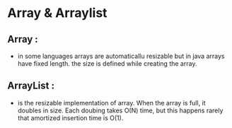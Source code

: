# __Array & Arraylist__

## __Array :__

* in some languages arrays are automaticallu resizable but in java arrays have fixed length. the size is defined while creating the array.

## __ArrayList :__

* is the resizable implementation of array. When the array is full, it doubles in size. Each doubing takes O(N) time, but this happens rarely that amortized insertion time is O(1).